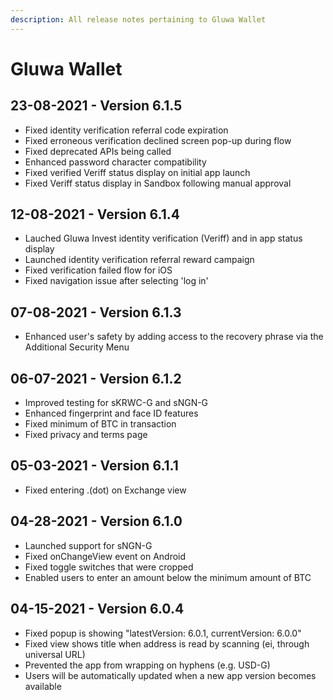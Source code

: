 ```yaml
---
description: All release notes pertaining to Gluwa Wallet
---
```


# Gluwa Wallet

## 23-08-2021 - Version 6.1.5

* Fixed identity verification referral code expiration
* Fixed erroneous verification declined screen pop-up during flow
* Fixed deprecated APIs being called
* Enhanced password character compatibility
* Fixed verified Veriff status display on initial app launch
* Fixed Veriff status display in Sandbox following manual approval

## 12-08-2021 - Version 6.1.4

* Lauched Gluwa Invest identity verification \(Veriff\) and in app status display
* Launched identity verification referral reward campaign
* Fixed verification failed flow for iOS
* Fixed navigation issue after selecting 'log in'

## 07-08-2021 - Version 6.1.3

* Enhanced user's safety by adding access to the recovery phrase via the Additional Security Menu 

## 06-07-2021 - Version 6.1.2

* Improved testing for sKRWC-G and sNGN-G 
* Enhanced fingerprint and face ID features
* Fixed minimum of BTC in transaction 
* Fixed privacy and terms page

## 05-03-2021 - Version 6.1.1

* Fixed entering .\(dot\) on Exchange view

## 04-28-2021 - Version 6.1.0

* Launched support for sNGN-G
* Fixed onChangeView event on Android 
* Fixed toggle switches that were cropped 
* Enabled users to enter an amount below the minimum amount of BTC 

## 04-15-2021 - Version 6.0.4

* Fixed popup is showing "latestVersion: 6.0.1, currentVersion: 6.0.0"
* Fixed view shows title when address is read by scanning \(ei, through universal URL\)
* Prevented the app from wrapping on hyphens \(e.g. USD-G\)
* Users will be automatically updated when a new app version becomes available



